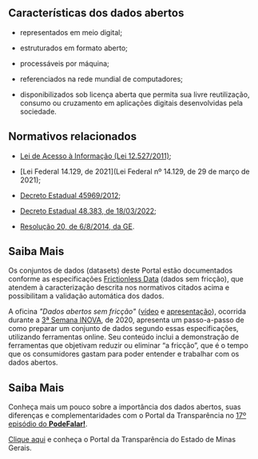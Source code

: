 ## Características dos dados abertos

- representados em meio digital;

- estruturados em formato aberto;

- processáveis por máquina;

- referenciados na rede mundial de computadores;

- disponibilizados sob licença aberta que permita sua livre reutilização, consumo ou cruzamento em aplicações digitais desenvolvidas pela sociedade.


## Normativos relacionados

- [Lei de Acesso à Informação (Lei 12.527/2011)](http://www.planalto.gov.br/ccivil_03/_ato2011-2014/2011/lei/l12527.htm);

- [Lei Federal 14.129, de 2021](Lei Federal nº 14.129, de 29 de março de 2021);

- [Decreto Estadual 45969/2012](https://www.almg.gov.br/consulte/legislacao/completa/completa.html?tipo=DEC&num=45969&ano=2012);

- [Decreto Estadual 48.383, de 18/03/2022](https://www.almg.gov.br/legislacao-mineira/texto/DEC/48383/2022/);

- [Resolução 20, de 6/8/2014, da GE](http://pesquisalegislativa.mg.gov.br/LegislacaoCompleta.aspx?cod=171158).


## Saiba Mais

Os conjuntos de dados (datasets) deste Portal estão documentados conforme as especificações [Frictionless Data](https://frictionlessdata.io/) (dados sem fricção), que atendem à caracterização descrita nos normativos citados acima e possibilitam a validação automática dos dados.

A oficina _"Dados abertos sem fricção"_ ([vídeo](https://www.youtube.com/watch?v=tZ0bmlnqMuY) e [apresentação](https://ead.prodemge.gov.br/pluginfile.php/19736/mod_resource/content/2/Dados%20Abertos%20sem%20friccao-DCTA-CGE.pdf)), ocorrida durante a [3ª Semana INOVA](https://www.inova.mg.gov.br/), de 2020, apresenta um passo-a-passo de como preparar um conjunto de dados segundo essas especificações, utilizando ferramentas online. Seu conteúdo inclui a demonstração de ferramentas que objetivam reduzir ou eliminar “a fricção”, que é o tempo que os consumidores gastam para poder entender e trabalhar com os dados abertos.

## Saiba Mais

Conheça mais um pouco sobre a importância dos dados abertos, suas diferenças e complementaridades com o Portal da Transparência no [17º episódio do **PodeFalar!**](https://www.youtube.com/watch?v=uFdYbIc_4ws).

[Clique aqui](http://www.transparencia.mg.gov.br/) e conheça o Portal da Transparência do Estado de Minas Gerais.